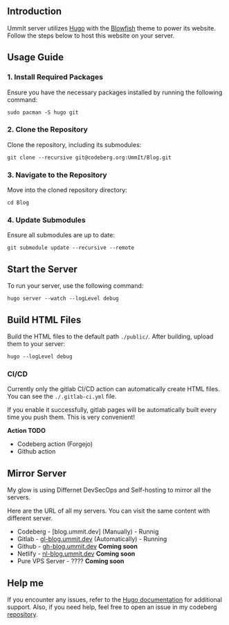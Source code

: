 ## Introduction

UmmIt server utilizes [Hugo](https://gohugo.io/) with the [Blowfish](https://blowfish.page/) theme to power its website. Follow the steps below to host this website on your server.

## Usage Guide

### 1. Install Required Packages

Ensure you have the necessary packages installed by running the following command:

```shell
sudo pacman -S hugo git
```

### 2. Clone the Repository

Clone the repository, including its submodules:

```shell
git clone --recursive git@codeberg.org:UmmIt/Blog.git
```

### 3. Navigate to the Repository

Move into the cloned repository directory:

```shell
cd Blog
```

### 4. Update Submodules

Ensure all submodules are up to date:

```shell
git submodule update --recursive --remote
```

## Start the Server

To run your server, use the following command:

```shell
hugo server --watch --logLevel debug
```

## Build HTML Files

Build the HTML files to the default path `./public/`. After building, upload them to your server:

```shell
hugo --logLevel debug
```

### CI/CD

Currently only the gitlab CI/CD action can automatically create HTML files. You can see the `./.gitlab-ci.yml` file.

If you enable it successfully, gitlab pages will be automatically built every time you push them. This is very convenient!

**Action TODO**

- Codeberg action (Forgejo)
- Github action

## Mirror Server

My glow is using Differnet DevSecOps and Self-hosting to mirror all the servers.

Here are the URL of all my servers. You can visit the same content with different server.

- Codeberg - [blog.ummit.dev] (Manually) - Runnig
- Gitlab - [gl-blog.ummit.dev](gl-blog.ummit.dev) (Automatically) - Running
- Github - [gh-blog.ummit.dev](gh-blog.ummit.dev) **Coming soon**
- Netlify - [nl-blog.ummit.dev](nl-blog.ummit.dev) **Coming soon**
- Pure VPS Server - ???? **Coming soon**

## Help me

If you encounter any issues, refer to the [Hugo documentation](https://gohugo.io/documentation/) for additional support. Also, if you need help, feel free to open an issue in my codeberg [repository](https://codeberg.org/UmmIt/Blog/issues).
